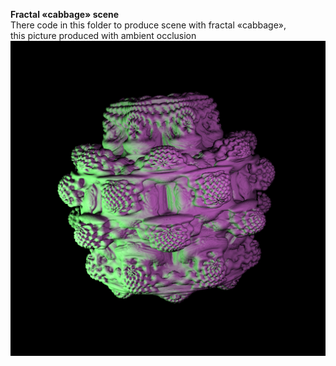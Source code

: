 **Fractal «cabbage» scene**  
There code in this folder to produce scene with fractal «cabbage»,  
this picture produced with ambient occlusion  
![pic](https://github.com/dm-medvedev/ray-marching/blob/master/Fractal_cabbage/FRACTAL_s_AO.bmp)  
